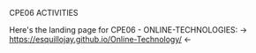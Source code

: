 CPE06 ACTIVITIES

Here's the landing page for CPE06 - ONLINE-TECHNOLOGIES:
->  https://esquillojay.github.io/Online-Technology/ <-
